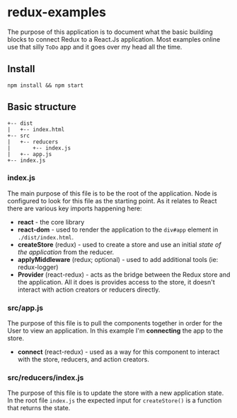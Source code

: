 # redux-examples
The purpose of this application is to document what the basic building blocks to connect Redux to a React.Js application. Most examples online use that silly `ToDo` app and it goes over my head all the time.

## Install
```
npm install && npm start
```

## Basic structure
```
+-- dist
|   +-- index.html
+-- src
|   +-- reducers
|       +-- index.js
|   +-- app.js
+-- index.js
```
### index.js
The main purpose of this file is to be the root of the application. Node is configured to look for this file as the starting point. As it relates to React there are various key imports happening here:
* **react** - the core library
* **react-dom** - used to render the application to the `div#app` element in `./dist/index.html`.
* **createStore** (redux) - used to create a store and use an initial _state of the application_ from the reducer.
* **applyMiddleware** (redux; optional) - used to add additional tools (ie: redux-logger)
* **Provider** (react-redux) - acts as the bridge between the Redux store and the application. All it does is provides access to the store, it doesn't interact with action creators or reducers directly.

### src/app.js
The purpose of this file is to pull the components together in order for the User to view an application. In this example I'm **connecting** the app to the store.
* **connect** (react-redux) - used as a way for this component to interact with the store, reducers, and action creators.

### src/reducers/index.js
The purpose of this file is to update the store with a new application state. In the root file `index.js` the expected input for `createStore()` is a function that returns the state.
